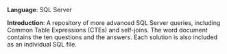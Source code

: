 **Language**: SQL Server

**Introduction**: A repository of more advanced SQL Server queries, including Common Table Expressions (CTEs) and self-joins. The word document contains the ten questions and the answers. Each solution is also included as an individual SQL file.
